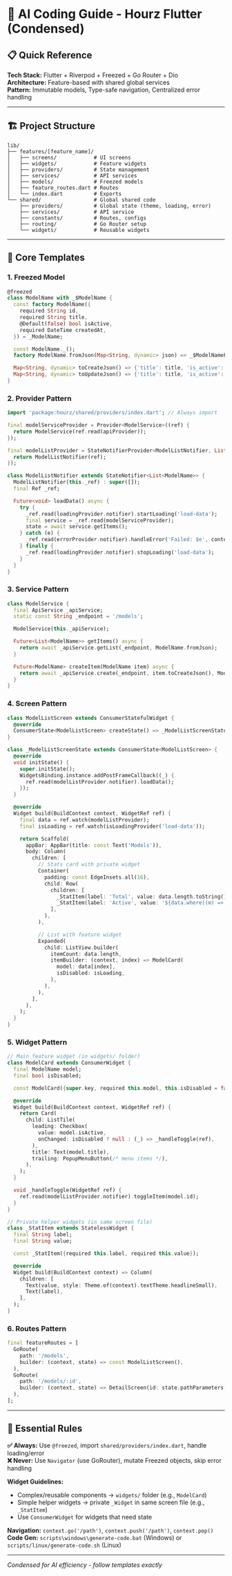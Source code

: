 # 🤖 AI Coding Guide - Hourz Flutter (Condensed)

## 📋 Quick Reference

**Tech Stack:** Flutter + Riverpod + Freezed + Go Router + Dio  
**Architecture:** Feature-based with shared global services  
**Pattern:** Immutable models, Type-safe navigation, Centralized error handling

---

## 🏗️ Project Structure

```
lib/
├── features/[feature_name]/
│   ├── screens/            # UI screens
│   ├── widgets/            # Feature widgets
│   ├── providers/          # State management
│   ├── services/           # API services
│   ├── models/             # Freezed models
│   ├── feature_routes.dart # Routes
│   └── index.dart          # Exports
└── shared/                 # Global shared code
    ├── providers/          # Global state (theme, loading, error)
    ├── services/           # API service
    ├── constants/          # Routes, configs
    ├── routing/            # Go Router setup
    └── widgets/            # Reusable widgets
```

---

## 🎯 Core Templates

### 1. Freezed Model

```dart
@freezed
class ModelName with _$ModelName {
  const factory ModelName({
    required String id,
    required String title,
    @Default(false) bool isActive,
    required DateTime createdAt,
  }) = _ModelName;

  const ModelName._();
  factory ModelName.fromJson(Map<String, dynamic> json) => _$ModelNameFromJson(json);

  Map<String, dynamic> toCreateJson() => {'title': title, 'is_active': isActive};
  Map<String, dynamic> toUpdateJson() => {'title': title, 'is_active': isActive};
}
```

### 2. Provider Pattern

```dart
import 'package:hourz/shared/providers/index.dart'; // Always import

final modelServiceProvider = Provider<ModelService>((ref) {
  return ModelService(ref.read(apiProvider));
});

final modelListProvider = StateNotifierProvider<ModelListNotifier, List<ModelName>>((ref) {
  return ModelListNotifier(ref);
});

class ModelListNotifier extends StateNotifier<List<ModelName>> {
  ModelListNotifier(this._ref) : super([]);
  final Ref _ref;

  Future<void> loadData() async {
    try {
      _ref.read(loadingProvider.notifier).startLoading('load-data');
      final service = _ref.read(modelServiceProvider);
      state = await service.getItems();
    } catch (e) {
      _ref.read(errorProvider.notifier).handleError('Failed: $e', context: 'loadData');
    } finally {
      _ref.read(loadingProvider.notifier).stopLoading('load-data');
    }
  }
}
```

### 3. Service Pattern

```dart
class ModelService {
  final ApiService _apiService;
  static const String _endpoint = '/models';

  ModelService(this._apiService);

  Future<List<ModelName>> getItems() async {
    return await _apiService.getList(_endpoint, ModelName.fromJson);
  }

  Future<ModelName> createItem(ModelName item) async {
    return await _apiService.create(_endpoint, item.toCreateJson(), ModelName.fromJson);
  }
}
```

### 4. Screen Pattern

```dart
class ModelListScreen extends ConsumerStatefulWidget {
  @override
  ConsumerState<ModelListScreen> createState() => _ModelListScreenState();
}

class _ModelListScreenState extends ConsumerState<ModelListScreen> {
  @override
  void initState() {
    super.initState();
    WidgetsBinding.instance.addPostFrameCallback((_) {
      ref.read(modelListProvider.notifier).loadData();
    });
  }

  @override
  Widget build(BuildContext context, WidgetRef ref) {
    final data = ref.watch(modelListProvider);
    final isLoading = ref.watch(isLoadingProvider('load-data'));

    return Scaffold(
      appBar: AppBar(title: const Text('Models')),
      body: Column(
        children: [
          // Stats card with private widget
          Container(
            padding: const EdgeInsets.all(16),
            child: Row(
              children: [
                _StatItem(label: 'Total', value: data.length.toString()),
                _StatItem(label: 'Active', value: '${data.where((m) => m.isActive).length}'),
              ],
            ),
          ),

          // List with feature widget
          Expanded(
            child: ListView.builder(
              itemCount: data.length,
              itemBuilder: (context, index) => ModelCard(
                model: data[index],
                isDisabled: isLoading,
              ),
            ),
          ),
        ],
      ),
    );
  }
}
```

### 5. Widget Pattern

```dart
// Main feature widget (in widgets/ folder)
class ModelCard extends ConsumerWidget {
  final ModelName model;
  final bool isDisabled;

  const ModelCard({super.key, required this.model, this.isDisabled = false});

  @override
  Widget build(BuildContext context, WidgetRef ref) {
    return Card(
      child: ListTile(
        leading: Checkbox(
          value: model.isActive,
          onChanged: isDisabled ? null : (_) => _handleToggle(ref),
        ),
        title: Text(model.title),
        trailing: PopupMenuButton(/* menu items */),
      ),
    );
  }

  void _handleToggle(WidgetRef ref) {
    ref.read(modelListProvider.notifier).toggleItem(model.id);
  }
}

// Private helper widgets (in same screen file)
class _StatItem extends StatelessWidget {
  final String label;
  final String value;

  const _StatItem({required this.label, required this.value});

  @override
  Widget build(BuildContext context) => Column(
    children: [
      Text(value, style: Theme.of(context).textTheme.headlineSmall),
      Text(label),
    ],
  );
}
```

### 6. Routes Pattern

```dart
final featureRoutes = [
  GoRoute(
    path: '/models',
    builder: (context, state) => const ModelListScreen(),
  ),
  GoRoute(
    path: '/models/:id',
    builder: (context, state) => DetailScreen(id: state.pathParameters['id']!),
  ),
];
```

---

## 🚨 Essential Rules

**✅ Always:** Use `@freezed`, import `shared/providers/index.dart`, handle loading/error  
**❌ Never:** Use `Navigator` (use GoRouter), mutate Freezed objects, skip error handling

**Widget Guidelines:**

- Complex/reusable components → `widgets/` folder (e.g., `ModelCard`)
- Simple helper widgets → private `_Widget` in same screen file (e.g., `_StatItem`)
- Use `ConsumerWidget` for widgets that need state

**Navigation:** `context.go('/path')`, `context.push('/path')`, `context.pop()`  
**Code Gen:** `scripts\windows\generate-code.bat` (Windows) or `scripts/linux/generate-code.sh` (Linux)

---

_Condensed for AI efficiency - follow templates exactly_

